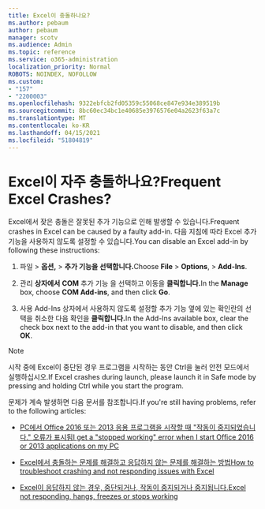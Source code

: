 ```yaml
---
title: Excel이 충돌하나요?
ms.author: pebaum
author: pebaum
manager: scotv
ms.audience: Admin
ms.topic: reference
ms.service: o365-administration
localization_priority: Normal
ROBOTS: NOINDEX, NOFOLLOW
ms.custom:
- "157"
- "2200003"
ms.openlocfilehash: 9322ebfcb2fd05359c55068ce847e934e389519b
ms.sourcegitcommit: 8bc60ec34bc1e40685e3976576e04a2623f63a7c
ms.translationtype: MT
ms.contentlocale: ko-KR
ms.lasthandoff: 04/15/2021
ms.locfileid: "51804819"
---
```

# <a name="frequent-excel-crashes"></a><span data-ttu-id="ab8d7-102">Excel이 자주 충돌하나요?</span><span class="sxs-lookup"><span data-stu-id="ab8d7-102">Frequent Excel Crashes?</span></span>

<span data-ttu-id="ab8d7-103">Excel에서 잦은 충돌은 잘못된 추가 기능으로 인해 발생할 수 있습니다.</span><span class="sxs-lookup"><span data-stu-id="ab8d7-103">Frequent crashes in Excel can be caused by a faulty add-in.</span></span> <span data-ttu-id="ab8d7-104">다음 지침에 따라 Excel 추가 기능을 사용하지 않도록 설정할 수 있습니다.</span><span class="sxs-lookup"><span data-stu-id="ab8d7-104">You can disable an Excel add-in by following these instructions:</span></span>
  
1. <span data-ttu-id="ab8d7-105">파일  \> **옵션,** \> **추가 기능을 선택합니다.**</span><span class="sxs-lookup"><span data-stu-id="ab8d7-105">Choose **File** \> **Options**, \> **Add-Ins**.</span></span>

2. <span data-ttu-id="ab8d7-106">관리 **상자에서** **COM** 추가 기능 을 선택하고 이동을 **클릭합니다.**</span><span class="sxs-lookup"><span data-stu-id="ab8d7-106">In the **Manage** box, choose **COM Add-ins**, and then click **Go**.</span></span>

3. <span data-ttu-id="ab8d7-107">사용 Add-Ins 상자에서 사용하지 않도록 설정할 추가 기능 옆에 있는 확인란의 선택을 취소한 다음 확인을 **클릭합니다.**</span><span class="sxs-lookup"><span data-stu-id="ab8d7-107">In the Add-Ins available box, clear the check box next to the add-in that you want to disable, and then click **OK**.</span></span>

> [!NOTE]
> <span data-ttu-id="ab8d7-108">시작 중에 Excel이 중단된 경우 프로그램을 시작하는 동안 Ctrl을 눌러 안전 모드에서 실행하십시오.</span><span class="sxs-lookup"><span data-stu-id="ab8d7-108">If Excel crashes during launch, please launch it in Safe mode by pressing and holding Ctrl while you start the program.</span></span>
  
<span data-ttu-id="ab8d7-109">문제가 계속 발생하면 다음 문서를 참조합니다.</span><span class="sxs-lookup"><span data-stu-id="ab8d7-109">If you're still having problems, refer to the following articles:</span></span>
  
- [<span data-ttu-id="ab8d7-110">PC에서 Office 2016 또는 2013 응용 프로그램을 시작할 때 "작동이 중지되었습니다." 오류가 표시됨</span><span class="sxs-lookup"><span data-stu-id="ab8d7-110">I get a "stopped working" error when I start Office 2016 or 2013 applications on my PC</span></span>](https://support.office.com/article/52bd7985-4e99-4a35-84c8-2d9b8301a2fa.aspx)

- [<span data-ttu-id="ab8d7-111">Excel에서 충돌하는 문제를 해결하고 응답하지 않는 문제를 해결하는 방법</span><span class="sxs-lookup"><span data-stu-id="ab8d7-111">How to troubleshoot crashing and not responding issues with Excel</span></span>](https://support.microsoft.com/help/2758592/how-to-troubleshoot-crashing-and-not-responding-issues-with-excel)

- [<span data-ttu-id="ab8d7-112">Excel이 응답하지 않는 경우, 중단되거나, 작동이 중지되거나 중지됩니다.</span><span class="sxs-lookup"><span data-stu-id="ab8d7-112">Excel not responding, hangs, freezes or stops working</span></span>](https://support.office.com/article/37e7d3c9-9e84-40bf-a805-4ca6853a1ff4.aspx)
